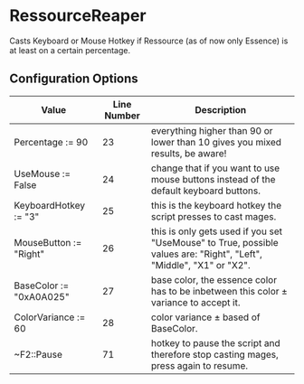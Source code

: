 # RessourceReaper

Casts Keyboard or Mouse Hotkey if Ressource (as of now only Essence) is at least on a certain percentage.

## Configuration Options
|Value|Line Number|Description|
|---|---|---|
Percentage := 90 	       |23   |everything higher than 90 or lower than 10 gives you mixed results, be aware!
UseMouse := False			   |24   |change that if you want to use mouse buttons instead of the default keyboard buttons.
KeyboardHotkey := "3" 	 |25   |this is the keyboard hotkey the script presses to cast mages.
MouseButton := "Right" 	 |26   |this is only gets used if you set "UseMouse" to True, possible values are: "Right", "Left", "Middle", "X1" or "X2".
BaseColor := "0xA0A025"	 |27   |base color, the essence color has to be inbetween this color ± variance to accept it.
ColorVariance := 60		   |28   |color variance ± based of BaseColor.
~F2::Pause					     |71   |hotkey to pause the script and therefore stop casting mages, press again to resume.
